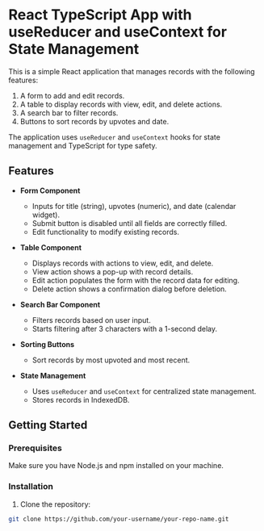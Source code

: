 # React TypeScript App with useReducer and useContext for State Management

This is a simple React application that manages records with the following features:

1. A form to add and edit records.
2. A table to display records with view, edit, and delete actions.
3. A search bar to filter records.
4. Buttons to sort records by upvotes and date.

The application uses `useReducer` and `useContext` hooks for state management and TypeScript for type safety.

## Features

- **Form Component**
  - Inputs for title (string), upvotes (numeric), and date (calendar widget).
  - Submit button is disabled until all fields are correctly filled.
  - Edit functionality to modify existing records.

- **Table Component**
  - Displays records with actions to view, edit, and delete.
  - View action shows a pop-up with record details.
  - Edit action populates the form with the record data for editing.
  - Delete action shows a confirmation dialog before deletion.

- **Search Bar Component**
  - Filters records based on user input.
  - Starts filtering after 3 characters with a 1-second delay.

- **Sorting Buttons**
  - Sort records by most upvoted and most recent.

- **State Management**
  - Uses `useReducer` and `useContext` for centralized state management.
  - Stores records in IndexedDB.

## Getting Started

### Prerequisites

Make sure you have Node.js and npm installed on your machine.

### Installation

1. Clone the repository:

```sh
git clone https://github.com/your-username/your-repo-name.git
